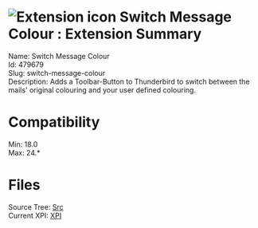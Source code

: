 # ![Extension icon](https://addons.thunderbird.net/user-media/addon_icons/479/479679-64.png?modified=1390900826) Switch Message Colour : Extension Summary

Name: Switch Message Colour  
Id: 479679  
Slug: switch-message-colour  
Description: Adds a Toolbar-Button to Thunderbird to switch between the mails' original colouring and your user defined colouring.
  

# Compatibility
Min: 18.0  
Max: 24.*  

# Files

Source Tree: [Src](C:/Dev/Thunderbird/ThunderKdB/xall/xOther/479679-switch-message-colour/src)  
Current XPI: [XPI](C:/Dev/Thunderbird/ThunderKdB/xall/xOther/479679-switch-message-colour/xpi)  



